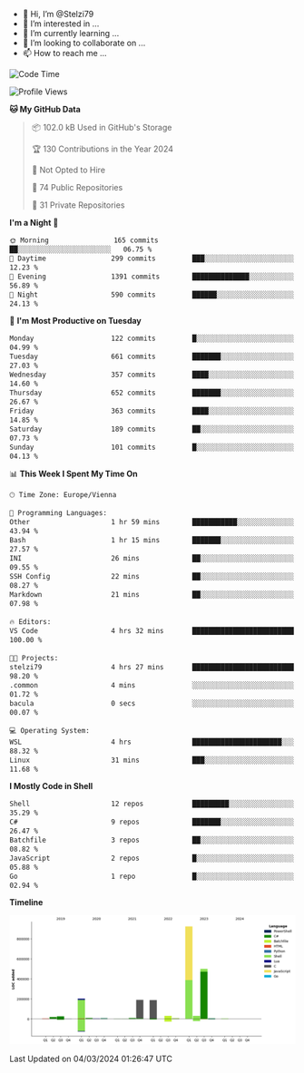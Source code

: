 - 👋 Hi, I’m @Stelzi79
- 👀 I’m interested in ...
- 🌱 I’m currently learning ...
- 💞️ I’m looking to collaborate on ...
- 📫 How to reach me ...

<!--START_SECTION:waka-->
![Code Time](http://img.shields.io/badge/Code%20Time-951%20hrs%2014%20mins-blue)

![Profile Views](http://img.shields.io/badge/Profile%20Views-0-blue)

**🐱 My GitHub Data** 

> 📦 102.0 kB Used in GitHub's Storage 
 > 
> 🏆 130 Contributions in the Year 2024
 > 
> 🚫 Not Opted to Hire
 > 
> 📜 74 Public Repositories 
 > 
> 🔑 31 Private Repositories 
 > 
**I'm a Night 🦉** 

```text
🌞 Morning                165 commits         ██░░░░░░░░░░░░░░░░░░░░░░░   06.75 % 
🌆 Daytime                299 commits         ███░░░░░░░░░░░░░░░░░░░░░░   12.23 % 
🌃 Evening                1391 commits        ██████████████░░░░░░░░░░░   56.89 % 
🌙 Night                  590 commits         ██████░░░░░░░░░░░░░░░░░░░   24.13 % 
```
📅 **I'm Most Productive on Tuesday** 

```text
Monday                   122 commits         █░░░░░░░░░░░░░░░░░░░░░░░░   04.99 % 
Tuesday                  661 commits         ███████░░░░░░░░░░░░░░░░░░   27.03 % 
Wednesday                357 commits         ████░░░░░░░░░░░░░░░░░░░░░   14.60 % 
Thursday                 652 commits         ███████░░░░░░░░░░░░░░░░░░   26.67 % 
Friday                   363 commits         ████░░░░░░░░░░░░░░░░░░░░░   14.85 % 
Saturday                 189 commits         ██░░░░░░░░░░░░░░░░░░░░░░░   07.73 % 
Sunday                   101 commits         █░░░░░░░░░░░░░░░░░░░░░░░░   04.13 % 
```


📊 **This Week I Spent My Time On** 

```text
🕑︎ Time Zone: Europe/Vienna

💬 Programming Languages: 
Other                    1 hr 59 mins        ███████████░░░░░░░░░░░░░░   43.94 % 
Bash                     1 hr 15 mins        ███████░░░░░░░░░░░░░░░░░░   27.57 % 
INI                      26 mins             ██░░░░░░░░░░░░░░░░░░░░░░░   09.55 % 
SSH Config               22 mins             ██░░░░░░░░░░░░░░░░░░░░░░░   08.27 % 
Markdown                 21 mins             ██░░░░░░░░░░░░░░░░░░░░░░░   07.98 % 

🔥 Editors: 
VS Code                  4 hrs 32 mins       █████████████████████████   100.00 % 

🐱‍💻 Projects: 
stelzi79                 4 hrs 27 mins       █████████████████████████   98.20 % 
.common                  4 mins              ░░░░░░░░░░░░░░░░░░░░░░░░░   01.72 % 
bacula                   0 secs              ░░░░░░░░░░░░░░░░░░░░░░░░░   00.07 % 

💻 Operating System: 
WSL                      4 hrs               ██████████████████████░░░   88.32 % 
Linux                    31 mins             ███░░░░░░░░░░░░░░░░░░░░░░   11.68 % 
```

**I Mostly Code in Shell** 

```text
Shell                    12 repos            █████████░░░░░░░░░░░░░░░░   35.29 % 
C#                       9 repos             ███████░░░░░░░░░░░░░░░░░░   26.47 % 
Batchfile                3 repos             ██░░░░░░░░░░░░░░░░░░░░░░░   08.82 % 
JavaScript               2 repos             █░░░░░░░░░░░░░░░░░░░░░░░░   05.88 % 
Go                       1 repo              █░░░░░░░░░░░░░░░░░░░░░░░░   02.94 % 
```



**Timeline**

![Lines of Code chart](https://raw.githubusercontent.com/Stelzi79/Stelzi79/main/assets/bar_graph.png)


 Last Updated on 04/03/2024 01:26:47 UTC
<!--END_SECTION:waka-->

<!---
Stelzi79/Stelzi79 is a ✨ special ✨ repository because its `README.md` (this file) appears on your GitHub profile.
You can click the Preview link to take a look at your changes.
--->
